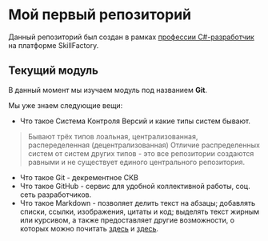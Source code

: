 # Мой первый репозиторий

Данный репозиторий был создан в рамках [профессии C#-разработчик](https://skillfactory.ru/csharp) на платформе SkillFactory.

## Текущий модуль
В данный момент мы изучаем модуль под названием **Git**.

Мы уже знаем следующие вещи:
* Что такое Система Контроля Версий и какие типы систем бывают. 
> Бывают трёх типов лоальная, централизованная, распеределенная (децентрализованная)
> Отличие распределенных систем от систем других типов - это все репозитории создаются равными и не существует единого центрального репозитория.
* Что такое Git - декрементное СКВ
* Что такое GitHub - сервис для удобной коллективной работы, соц. сеть разработчиков.
* Что такое Markdown - позволяет делить текст на абзацы; добавлять списки, ссылки, изображения, цитаты и код; выделять текст жирным или курсивом, а также предоставляет другие возможности, о которых можно почитать [здесь](https://guides.github.com/features/mastering-markdown/) и [здесь](https://github.com/adam-p/markdown-here/wiki/Markdown-Cheatsheet).
